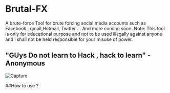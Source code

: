 # Brutal-FX
A brute-force Tool for brute forcing social media accounts such as Facebook , gmail,Hotmail, Twitter ... And more coming soon.
Note: This tool is only for educational purpose and not to be used illegally against anyone and i shall not be held responsible for your misuse of power. 


"GUys Do not learn to Hack , hack to learn" 
                              -Anonymous
------------------------------------------------------------------------------------------------
![Capture](https://user-images.githubusercontent.com/68897241/91045878-91f42b80-e628-11ea-907c-8a895303fdfc.JPG)

##How to use ?
